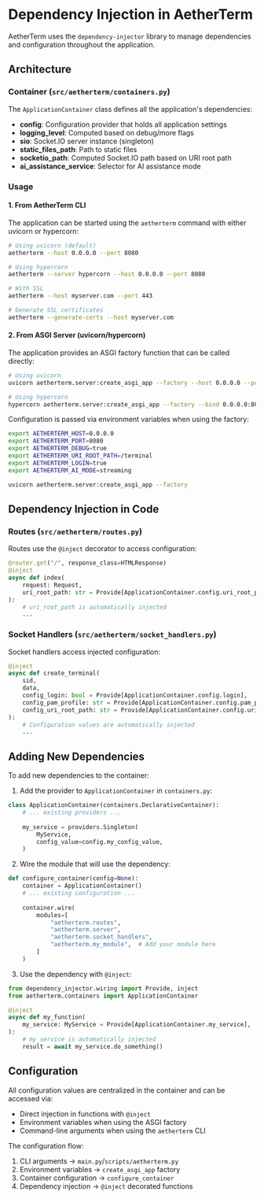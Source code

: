 # Dependency Injection in AetherTerm

AetherTerm uses the `dependency-injector` library to manage dependencies and configuration throughout the application.

## Architecture

### Container (`src/aetherterm/containers.py`)

The `ApplicationContainer` class defines all the application's dependencies:

- **config**: Configuration provider that holds all application settings
- **logging_level**: Computed based on debug/more flags
- **sio**: Socket.IO server instance (singleton)
- **static_files_path**: Path to static files
- **socketio_path**: Computed Socket.IO path based on URI root path
- **ai_assistance_service**: Selector for AI assistance mode

### Usage

#### 1. From AetherTerm CLI

The application can be started using the `aetherterm` command with either uvicorn or hypercorn:

```bash
# Using uvicorn (default)
aetherterm --host 0.0.0.0 --port 8080

# Using hypercorn
aetherterm --server hypercorn --host 0.0.0.0 --port 8080

# With SSL
aetherterm --host myserver.com --port 443

# Generate SSL certificates
aetherterm --generate-certs --host myserver.com
```

#### 2. From ASGI Server (uvicorn/hypercorn)

The application provides an ASGI factory function that can be called directly:

```bash
# Using uvicorn
uvicorn aetherterm.server:create_asgi_app --factory --host 0.0.0.0 --port 8080

# Using hypercorn  
hypercorn aetherterm.server:create_asgi_app --factory --bind 0.0.0.0:8080
```

Configuration is passed via environment variables when using the factory:

```bash
export AETHERTERM_HOST=0.0.0.0
export AETHERTERM_PORT=8080
export AETHERTERM_DEBUG=true
export AETHERTERM_URI_ROOT_PATH=/terminal
export AETHERTERM_LOGIN=true
export AETHERTERM_AI_MODE=streaming

uvicorn aetherterm.server:create_asgi_app --factory
```

## Dependency Injection in Code

### Routes (`src/aetherterm/routes.py`)

Routes use the `@inject` decorator to access configuration:

```python
@router.get("/", response_class=HTMLResponse)
@inject
async def index(
    request: Request,
    uri_root_path: str = Provide[ApplicationContainer.config.uri_root_path],
):
    # uri_root_path is automatically injected
    ...
```

### Socket Handlers (`src/aetherterm/socket_handlers.py`)

Socket handlers access injected configuration:

```python
@inject
async def create_terminal(
    sid,
    data,
    config_login: bool = Provide[ApplicationContainer.config.login],
    config_pam_profile: str = Provide[ApplicationContainer.config.pam_profile],
    config_uri_root_path: str = Provide[ApplicationContainer.config.uri_root_path],
):
    # Configuration values are automatically injected
    ...
```

## Adding New Dependencies

To add new dependencies to the container:

1. Add the provider to `ApplicationContainer` in `containers.py`:

```python
class ApplicationContainer(containers.DeclarativeContainer):
    # ... existing providers ...
    
    my_service = providers.Singleton(
        MyService,
        config_value=config.my_config_value,
    )
```

2. Wire the module that will use the dependency:

```python
def configure_container(config=None):
    container = ApplicationContainer()
    # ... existing configuration ...
    
    container.wire(
        modules=[
            "aetherterm.routes",
            "aetherterm.server", 
            "aetherterm.socket_handlers",
            "aetherterm.my_module",  # Add your module here
        ]
    )
```

3. Use the dependency with `@inject`:

```python
from dependency_injector.wiring import Provide, inject
from aetherterm.containers import ApplicationContainer

@inject
async def my_function(
    my_service: MyService = Provide[ApplicationContainer.my_service],
):
    # my_service is automatically injected
    result = await my_service.do_something()
```

## Configuration

All configuration values are centralized in the container and can be accessed via:

- Direct injection in functions with `@inject`
- Environment variables when using the ASGI factory
- Command-line arguments when using the `aetherterm` CLI

The configuration flow:

1. CLI arguments → `main.py`/`scripts/aetherterm.py`
2. Environment variables → `create_asgi_app` factory
3. Container configuration → `configure_container`
4. Dependency injection → `@inject` decorated functions